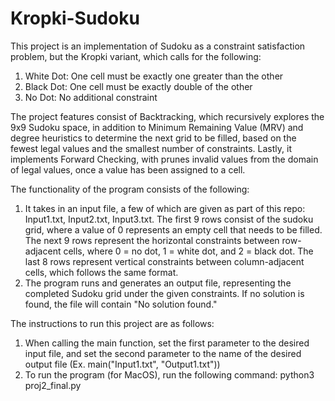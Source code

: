 # Kropki-Sudoku

This project is an implementation of Sudoku as a constraint satisfaction problem, but the Kropki variant, which calls for the following:
1. White Dot: One cell must be exactly one greater than the other
2. Black Dot: One cell must be exactly double of the other
3. No Dot: No additional constraint

The project features consist of Backtracking, which recursively explores the 9x9 Sudoku space, in addition to Minimum Remaining Value (MRV) and degree heuristics to determine the next grid to be filled, based on the fewest legal values and the smallest number of constraints. Lastly, it implements Forward Checking, with prunes invalid values from the domain of legal values, once a value has been assigned to a cell. 

The functionality of the program consists of the following:
1. It takes in an input file, a few of which are given as part of this repo: Input1.txt, Input2.txt, Input3.txt. The first 9 rows consist of the sudoku grid, where a value of 0 represents an empty cell that needs to be filled. The next 9 rows represent the horizontal constraints between row-adjacent cells, where 0 = no dot, 1 = white dot, and 2 = black dot. The last 8 rows represent vertical constraints between column-adjacent cells, which follows the same format.
2. The program runs and generates an output file, representing the completed Sudoku grid under the given constraints. If no solution is found, the file will contain "No solution found."

The instructions to run this project are as follows:
1. When calling the main function, set the first parameter to the desired input file, and set the second parameter to the name of the desired output file (Ex. main("Input1.txt", "Output1.txt"))
2. To run the program (for MacOS), run the following command: python3 proj2_final.py
